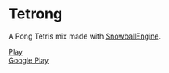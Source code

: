 # Tetrong

A Pong Tetris mix made with [SnowballEngine](https://github.com/MatsThieme/SnowballEngineTemplate).

[Play](https://matsthieme.github.io/Tetrong/dist)
<br/>
[Google Play](https://play.google.com/store/apps/details?id=com.SnowballEngine.Tetrong)